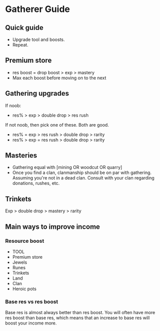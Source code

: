 # Gatherer Guide

## Quick guide

- Upgrade tool and boosts.
- Repeat.

## Premium store

- res boost = drop boost > exp > mastery
- Max each boost before moving on to the next

## Gathering upgrades

If noob:

- res% > exp > double drop > res rush

If not noob, then pick one of these. Both are good.

- res% = exp > res rush > double drop > rarity
- res% > exp = res rush > double drop > rarity

## Masteries

- Gathering equal with [mining OR woodcut OR quarry]
- Once you find a clan, clanmanship should be on par with gathering. Assuming you're not in a dead clan. Consult with your clan regarding donations, rushes, etc.

## Trinkets

Exp > double drop > mastery > rarity

## Main ways to improve income

### Resource boost

- TOOL
- Premium store
- Jewels
- Runes
- Trinkets
- Land
- Clan
- Heroic pots

### Base res vs res boost

Base res is almost always better than res boost. You will often have more res boost than base res, which means that an increase to base res will boost your income more.
